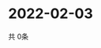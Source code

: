 # 2022-02-03
  共 0条

  <!-- BEGIN -->
  <!-- 最后更新时间Thu Feb 03 2022 17:08:27 GMT+0000 (Coordinated Universal Time) -->
  
  <!-- END -->
  
  